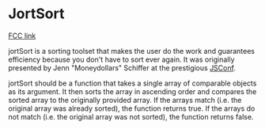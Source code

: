 # JortSort

[FCC link](https://www.freecodecamp.org/learn/coding-interview-prep/rosetta-code/jortsort)

jortSort is a sorting toolset that makes the user do the work and guarantees
efficiency because you don't have to sort ever again. It was originally
presented by Jenn "Moneydollars" Schiffer at the prestigious
[JSConf](https://www.youtube.com/watch?v=pj4U_W0OFoE).

jortSort should be a function that takes a single array of comparable objects as
its argument. It then sorts the array in ascending order and compares the sorted
array to the originally provided array. If the arrays match (i.e. the original
array was already sorted), the function returns true. If the arrays do not match
(i.e. the original array was not sorted), the function returns false.
